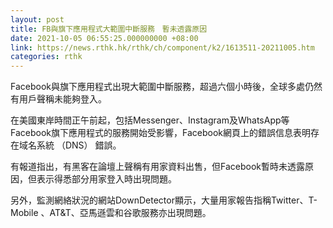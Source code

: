 ```yaml
---
layout: post
title: FB與旗下應用程式大範圍中斷服務　暫未透露原因
date: 2021-10-05 06:55:25.000000000 +08:00
link: https://news.rthk.hk/rthk/ch/component/k2/1613511-20211005.htm
categories: rthk
---
```


Facebook與旗下應用程式出現大範圍中斷服務，超過六個小時後，全球多處仍然有用戶聲稱未能夠登入。

在美國東岸時間正午前起，包括Messenger、Instagram及WhatsApp等Facebook旗下應用程式的服務開始受影響，Facebook網頁上的錯誤信息表明存在域名系統 （DNS） 錯誤。

有報道指出，有黑客在論壇上聲稱有用家資料出售，但Facebook暫時未透露原因，但表示得悉部分用家登入時出現問題。
 
另外，監測網絡狀況的網站DownDetector顯示，大量用家報告指稱Twitter、T-Mobile 、AT&T、亞馬遜雲和谷歌服務亦出現問題。
